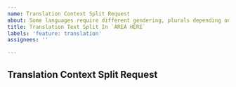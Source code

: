 ```yaml
---
name: Translation Context Split Request
about: Some languages require different gendering, plurals depending on context
title: Translation Text Split In `AREA HERE`
labels: 'feature: translation'
assignees: ''

---
```


## Translation Context Split Request

<!-- Detail the text you want split including screenshots of the different areas that should have separate text -->

<!-- State the different text that should be used in each context (bonus points explaining why)  -->
